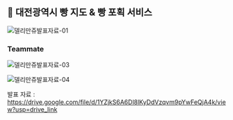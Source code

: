 
## 🥐 대전광역시 빵 지도 & 빵 포획 서비스 

![델리만쥬발표자료-01](https://github.com/aengzu/Sogra/assets/102356873/4c8eb3c0-a4bc-4d1c-a44a-6e81fd337985)


### Teammate



![델리만쥬발표자료-03](https://github.com/aengzu/Sogra/assets/102356873/77184689-ab75-404c-bbb9-6c7fa4ebcd10)

![델리만쥬발표자료-04](https://github.com/aengzu/Sogra/assets/102356873/53b5916d-38c3-4165-a493-b43006a3a401)

발표 자료 : https://drive.google.com/file/d/1YZjkS6A6Dl8lKyDdVzqvm9pYwFeQjA4k/view?usp=drive_link
